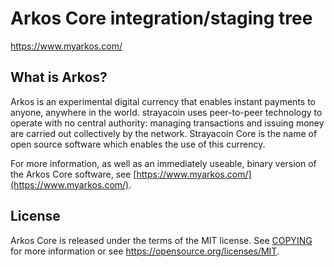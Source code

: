 Arkos Core integration/staging tree
=====================================


https://www.myarkos.com/

What is Arkos?
----------------

Arkos is an experimental digital currency that enables instant payments to
anyone, anywhere in the world. strayacoin uses peer-to-peer technology to operate
with no central authority: managing transactions and issuing money are carried
out collectively by the network. Strayacoin Core is the name of open source
software which enables the use of this currency.

For more information, as well as an immediately useable, binary version of
the Arkos Core software, see [https://www.myarkos.com/](https://www.myarkos.com/).

License
-------

Arkos Core is released under the terms of the MIT license. See [COPYING](COPYING) for more
information or see https://opensource.org/licenses/MIT.
